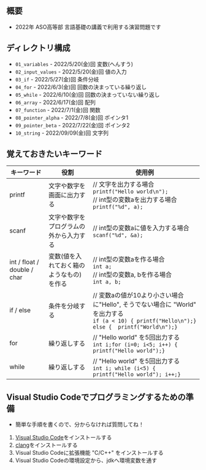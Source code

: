 ## 概要

- 2022年 ASO高等部 言語基礎の講義で利用する演習問題です

## ディレクトリ構成

- `01_variables` - 2022/5/20(金)回 変数(へんすう)
- `02_input_values` -  2022/5/20(金)回 値の入力
- `03_if` -  2022/5/27(金)回 条件分岐
- `04_for` - 2022/6/3(金)回 回数の決まっている繰り返し
- `05_while` - 2022/6/10(金)回 回数の決まっていない繰り返し
- `06_array` - 2022/6/17(金)回 配列
- `07_function` - 2022/7/1(金)回 関数
- `08_pointer_alpha` - 2022/7/8(金)回 ポインタ1
- `09_pointer_beta` - 2022/7/22(金)回 ポインタ2
- `10_string` - 2022/09/09(金)回 文字列

## 覚えておきたいキーワード

| キーワード | 役割 | 使用例 |
| - | - | - |
| printf | 文字や数字を画面に出力する | // 文字を出力する場合<br>`printf("Hello world\n");`<br>// int型の変数aを出力する場合<br>`printf("%d", a);` |
| scanf | 文字や数字をプログラムの外から入力する | // int型の変数aに値を入力する場合<br>`scanf("%d", &a);` |
| int / float / double / char | 変数(値を入れておく箱のようなもの)を作る | // int型の変数aを作る場合<br>`int a;`<br>// int型の変数a, bを作る場合<br>`int a, b;` |
| if / else | 条件を分岐する | // 変数aの値が10より小さい場合に"Hello", そうでない場合に "World" を出力する<br>```if (a < 10) { printf("Hello\n");} else {  printf("World\n");}``` |
| for | 繰り返しする | // "Hello world" を5回出力する<br>```int i;for (i=0; i<5; i++) { printf("Hello world");}``` |
| while | 繰り返しする | // "Hello world" を5回出力する<br>```int i; while (i<5) { printf("Hello world"); i++;}``` |

## Visual Studio Codeでプログラミングするための準備

- 簡単な手順を書くので、分からなければ質問してね！

1. [Visual Studio Code](https://azure.microsoft.com/ja-jp/products/visual-studio-code/)をインストールする
2. [clang](https://github.com/llvm/llvm-project/releases/tag/llvmorg-14.0.0)をインストールする
3. Visual Studio Codeに拡張機能 "C/C++" をインストールする
4. Visual Studio Codeの環境設定から、jdkへ環境変数を通す
